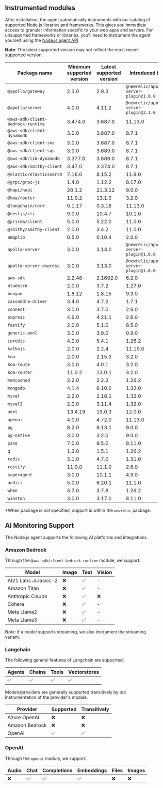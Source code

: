 ## Instrumented modules

After installation, the agent automatically instruments with our catalog of
supported Node.js libraries and frameworks. This gives you immediate access to
granular information specific to your web apps and servers.  For unsupported
frameworks or libraries, you'll need to instrument the agent yourself using the
[Node.js agent API](https://newrelic.github.io/node-newrelic/API.html).

**Note**: The latest supported version may not reflect the most recent supported
version.

| Package name | Minimum supported version | Latest supported version | Introduced in* |
| --- | --- | --- | --- |
| `@apollo/gateway` | 2.3.0 | 2.9.3 | `@newrelic/apollo-server-plugin@1.0.0` |
| `@apollo/server` | 4.0.0 | 4.11.2 | `@newrelic/apollo-server-plugin@2.1.0` |
| `@aws-sdk/client-bedrock-runtime` | 3.474.0 | 3.687.0 | 11.13.0 |
| `@aws-sdk/client-dynamodb` | 3.0.0 | 3.687.0 | 8.7.1 |
| `@aws-sdk/client-sns` | 3.0.0 | 3.687.0 | 8.7.1 |
| `@aws-sdk/client-sqs` | 3.0.0 | 3.689.0 | 8.7.1 |
| `@aws-sdk/lib-dynamodb` | 3.377.0 | 3.689.0 | 8.7.1 |
| `@aws-sdk/smithy-client` | 3.47.0 | 3.374.0 | 8.7.1 |
| `@elastic/elasticsearch` | 7.16.0 | 8.15.2 | 11.9.0 |
| `@grpc/grpc-js` | 1.4.0 | 1.12.2 | 8.17.0 |
| `@hapi/hapi` | 20.1.2 | 21.3.12 | 9.0.0 |
| `@koa/router` | 11.0.2 | 13.1.0 | 3.2.0 |
| `@langchain/core` | 0.1.17 | 0.3.18 | 11.13.0 |
| `@nestjs/cli` | 9.0.0 | 10.4.7 | 10.1.0 |
| `@prisma/client` | 5.0.0 | 5.22.0 | 11.0.0 |
| `@smithy/smithy-client` | 2.0.0 | 3.4.2 | 11.0.0 |
| `amqplib` | 0.5.0 | 0.10.4 | 2.0.0 |
| `apollo-server` | 3.0.0 | 3.13.0 | `@newrelic/apollo-server-plugin@1.0.0` |
| `apollo-server-express` | 3.0.0 | 3.13.0 | `@newrelic/apollo-server-plugin@1.0.0` |
| `aws-sdk` | 2.2.48 | 2.1692.0 | 6.2.0 |
| `bluebird` | 2.0.0 | 3.7.2 | 1.27.0 |
| `bunyan` | 1.8.12 | 1.8.15 | 9.3.0 |
| `cassandra-driver` | 3.4.0 | 4.7.2 | 1.7.1 |
| `connect` | 3.0.0 | 3.7.0 | 2.6.0 |
| `express` | 4.6.0 | 4.21.1 | 2.6.0 |
| `fastify` | 2.0.0 | 5.1.0 | 8.5.0 |
| `generic-pool` | 3.0.0 | 3.9.0 | 0.9.0 |
| `ioredis` | 4.0.0 | 5.4.1 | 1.26.2 |
| `kafkajs` | 2.0.0 | 2.2.4 | 11.19.0 |
| `koa` | 2.0.0 | 2.15.3 | 3.2.0 |
| `koa-route` | 3.0.0 | 4.0.1 | 3.2.0 |
| `koa-router` | 11.0.2 | 13.0.1 | 3.2.0 |
| `memcached` | 2.2.0 | 2.2.2 | 1.26.2 |
| `mongodb` | 4.1.4 | 6.10.0 | 1.32.0 |
| `mysql` | 2.2.0 | 2.18.1 | 1.32.0 |
| `mysql2` | 2.0.0 | 3.11.4 | 1.32.0 |
| `next` | 13.4.19 | 15.0.3 | 12.0.0 |
| `openai` | 4.0.0 | 4.72.0 | 11.13.0 |
| `pg` | 8.2.0 | 8.13.1 | 9.0.0 |
| `pg-native` | 3.0.0 | 3.2.0 | 9.0.0 |
| `pino` | 7.0.0 | 9.5.0 | 8.11.0 |
| `q` | 1.3.0 | 1.5.1 | 1.26.2 |
| `redis` | 3.1.0 | 4.7.0 | 1.31.0 |
| `restify` | 11.0.0 | 11.1.0 | 2.6.0 |
| `superagent` | 3.0.0 | 10.1.1 | 4.9.0 |
| `undici` | 5.0.0 | 6.20.1 | 11.1.0 |
| `when` | 3.7.0 | 3.7.8 | 1.26.2 |
| `winston` | 3.0.0 | 3.17.0 | 8.11.0 |

*When package is not specified, support is within the `newrelic` package.

## AI Monitoring Support

The Node.js agent supports the following AI platforms and integrations.

### Amazon Bedrock

Through the `@aws-sdk/client-bedrock-runtime` module, we support:

| Model | Image | Text | Vision |
| --- | --- | --- | --- |
| AI21 Labs Jurassic-2 | ❌ | ✅ | - |
| Amazon Titan | ❌ | ✅ | - |
| Anthropic Claude | ❌ | ✅ | ❌ |
| Cohere | ❌ | ✅ | - |
| Meta Llama2 | ❌ | ✅ | - |
| Meta Llama3 | ❌ | ✅ | - |

Note: if a model supports streaming, we also instrument the streaming variant.


### Langchain

The following general features of Langchain are supported:

| Agents | Chains | Tools | Vectorstores |
| --- | --- | --- | --- |
| ✅ | ✅ | ✅ | ✅ |

Models/providers are generally supported transitively by our instrumentation of the provider's module.

| Provider | Supported | Transitively |
| --- | --- | --- |
| Azure OpenAI | ❌ | ❌ |
| Amazon Bedrock | ❌ | ❌ |
| OpenAI | ✅ | ✅ |


### OpenAI

Through the `openai` module, we support:

| Audio | Chat | Completions | Embeddings | Files | Images |
| --- | --- | --- | --- | --- | --- |
| ❌ | ✅ | ✅ | ✅ | ❌ | ❌ |

